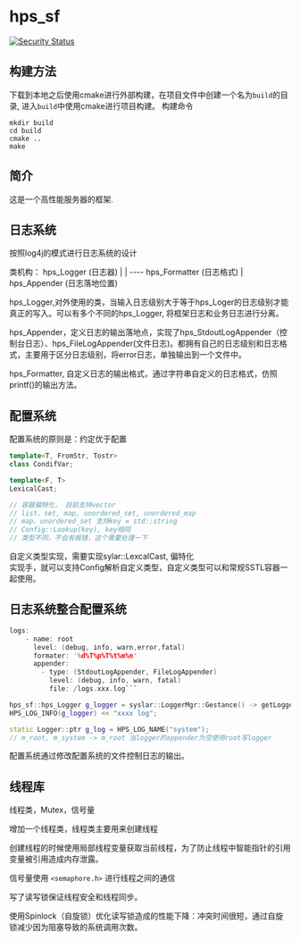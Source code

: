 # hps_sf
[![Security Status](https://www.murphysec.com/platform3/v31/badge/1677911350636732416.svg)](https://www.murphysec.com/console/report/1677911350447988736/1677911350636732416)
## 构建方法
下载到本地之后使用cmake进行外部构建，在项目文件中创建一个名为`build`的目录, 进入`build`中使用cmake进行项目构建。
构建命令
```
mkdir build
cd build 
cmake ..
make
```
## 简介
这是一个高性能服务器的框架.

## 日志系统
按照log4j的模式进行日志系统的设计

类机构：
    hps_Logger (日志器)
        |
        | ---- hps_Formatter (日志格式)
        |
    hps_Appender (日志落地位置)

hps_Logger,对外使用的类，当输入日志级别大于等于hps_Loger的日志级别才能真正的写入。可以有多个不同的hps_Logger, 将框架日志和业务日志进行分离。

hps_Appender，定义日志的输出落地点，实现了hps_StdoutLogAppender（控制台日志）、hps_FileLogAppender(文件日志)。都拥有自己的日志级别和日志格式，主要用于区分日志级别，将error日志，单独输出到一个文件中。

hps_Formatter, 自定义日志的输出格式，通过字符串自定义的日志格式，仿照printf()的输出方法。

## 配置系统

配置系统的原则是：约定优于配置

```c++
template<T, FromStr, Tostr>
class CondifVar;

template<F, T>
LexicalCast;

// 容器偏特化， 目前支持vector
// list，set, map, unordered_set, unordered_map
// map、unordered_set 支持key = std::string
// Config::Lookup(key), key相同
// 类型不同，不会有报错，这个需要处理一下
```

自定义类型实现，需要实现sylar::LexcalCast, 偏特化  
实现手，就可以支持Config解析自定义类型，自定义类型可以和常规SSTL容器一起使用。

## 日志系统整合配置系统
```c++
logs:
    - name: root
      level: (debug, info, warn,error,fatal)
      formater: '%d%T%p%T%t%m%n'
      appender: 
        - type: (StdoutLogAppender, FileLogAppender)
          level: (debug, info, warn, fatal)
          file: /logs.xxx.log```
```

```c++
hps_sf::hps_Logger g_logger = syslar::LoggerMgr::Gestance() -> getLogger(name);
HPS_LOG_INFO(g_logger) << "xxxx log";
```

```c++
static Logger::ptr g_log = HPS_LOG_NAME("system");
// m_root, m_system -> m_root 当logger的appender为空使用root写logger
```

配置系统通过修改配置系统的文件控制日志的输出。

## 线程库
线程类，Mutex，信号量

增加一个线程类，线程类主要用来创建线程

创建线程的时候使用局部线程变量获取当前线程，为了防止线程中智能指针的引用变量被引用造成内存泄露。

信号量使用 `<semaphore.h>` 进行线程之间的通信

写了读写锁保证线程安全和线程同步。

使用Spinlock（自旋锁）优化读写锁造成的性能下降：冲突时间很短，通过自旋锁减少因为阻塞导致的系统调用次数。

